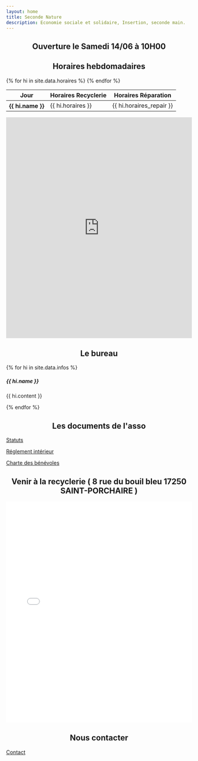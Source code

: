 ```yaml
---
layout: home
title: Seconde Nature
description: Economie sociale et solidaire, Insertion, seconde main.
---
```

<h2 style="text-align: center;" class="text-danger">Ouverture le Samedi 14/06 à 10H00</h2>
<h2 style="text-align: center;">Horaires hebdomadaires</h2>
<table class="table table-striped table-bordered">
  <thead>
    <tr>
      <th scope="col">Jour</th>
      <th scope="col">Horaires Recyclerie</th>
      <th scope="col">Horaires Réparation</th>
    </tr>
  </thead>
  <tbody>
    {% for hi in site.data.horaires %}
      <tr class="table-{{ hi.status }}">
        <th scope="row">{{ hi.name }}</th>
        <td>{{ hi.horaires }}</td>
        <td>{{ hi.horaires_repair }}</td>
      </tr>
    {% endfor %}
  </tbody>
</table>

<div class="row">
  <div class="col d-flex justify-content-center">
    <iframe src="https://calendar.google.com/calendar/embed?height=600&wkst=2&ctz=Europe%2FZurich&showDate=0&showPrint=0&showCalendars=0&showTz=0&showTitle=0&src=NDQzMDBmZDg3ODcxMTM0YjM5ZTc5NTNkZDhkMTBjMzEyYmY5NTViNjllYmNkZTg1NGYwOGExYzYxYTJmZjg3YkBncm91cC5jYWxlbmRhci5nb29nbGUuY29t&color=%23A79B8E" style="border-width:0" width="100%" height="600" frameborder="0" scrolling="no"></iframe>
  </div>
</div>

<h2 style="text-align: center;">Le bureau</h2>

<div class="row">
    {% for hi in site.data.infos %}
    <div class="col-sm-2 mb-2 mb-sm-0">
        <div class="card shadow-sm" style="width: 14rem;">
            <img src="{{ hi.image }}" class="card-img-top" alt="">
            <div class="card-body">
                <h5 class="card-title">{{ hi.name }}</h5>
                <p class="card-text">{{ hi.content }}</p>
            </div>
        </div>
    </div>
    {% endfor %}
</div>

<h2 style="text-align: center;">Les documents de l'asso</h2>

  <div class="row">
      <div class="col-sm-2 mb-2 mb-sm-0">
        <p class="text-center">
          <a href="/assets/doc/statuts.pdf" target="_blank" class="btn btn-info">Statuts</a>
        </p>
      </div>
       <div class="col-sm-2 mb-2 mb-sm-0">
        <p class="text-center">
          <a href="/assets/doc/reglement_interieur.pdf" target="_blank" class="btn btn-info">Réglement intérieur</a>
        </p>
      </div>
      <div class="col-sm-2 mb-2 mb-sm-0">
        <p class="text-center">
          <a href="/assets/doc/charte_benevoles.pdf" target="_blank" class="btn btn-info">Charte des bénévoles</a>
        </p>
      </div>
  </div>

<h2 style="text-align: center;">Venir à la recyclerie ( 8 rue du bouil bleu 17250 SAINT-PORCHAIRE )</h2>
<div class="row">
    <div class="col d-flex justify-content-center">
              <iframe class="embed-responsive-item"  width="100%" height="600px" frameborder="0" allowfullscreen allow="geolocation" src="//umap.openstreetmap.fr/fr/map/seconde-nature_1163837?scaleControl=true&miniMap=true&scrollWheelZoom=true&zoomControl=true&editMode=disabled&moreControl=true&searchControl=null&tilelayersControl=null&embedControl=null&datalayersControl=true&onLoadPanel=none&captionBar=false&captionMenus=true#19/45.82805/-0.78452"></iframe>
               </div>
  </div>

<h2 style="text-align: center;">Nous contacter</h2>
  <div>
        <p class="text-center">
          <a href="mailto:asso.seconde.nature@gmail.com?subject=[CONTACT]" target="_blank" class="btn btn-primary">Contact</a>
        </p>
      </div>